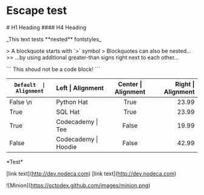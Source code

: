 # Escape test

\# H1 Heading
\#\#\#\# H4 Heading

\_This text tests \*\*nested\*\* fontstyles\_

\> A blockquote starts with \`>\` symbol
\> Blockquotes can also be nested...
\>\> ...by using additional greater-than signs right next to each other...

\`\`\`
This shoud not be a code block!
\`\`\`

| `Default  \| Alignment` | Left \|  Alignment    | Center  \| Alignment   | Right \|  Alignment |
| ---------------- | :---------------- | :----------------: | --------------: |
| False     \n       | Python Hat        |   True             | 23.99           |
| True             | SQL Hat           |   True             | 23.99           |
| True             | Codecademy \|  Tee    |  False             | 19.99           |
| False            | Codecademy \|  Hoodie |  False             | 42.99           |


\*Test\*


\[link text](http://dev.nodeca.com)
\[link text](http://dev.nodeca.com)

\!\[Minion](https://octodex.github.com/images/minion.png)

